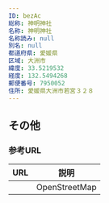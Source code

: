 ```yaml
---
ID: bezAc
総称: 神明神社
名称: 神明神社
名称読み: null
別名: null
都道府県: 愛媛県
区域: 大洲市
緯度: 33.5219532
経度: 132.5494268
郵便番号: 7950052
住所: 愛媛県大洲市若宮３２８
---
```


## その他

### 参考URL

| URL | 説明          |
| --- | ------------- |
|     | OpenStreetMap |
